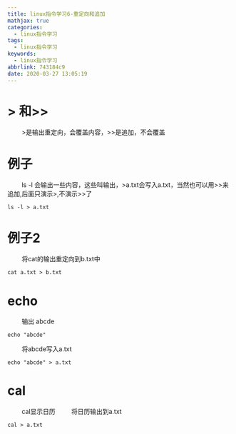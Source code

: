 ```yaml
---
title: linux指令学习6-重定向和追加
mathjax: true
categories:
  - linux指令学习
tags:
  - linux指令学习
keywords:
  - linux指令学习
abbrlink: 743184c9
date: 2020-03-27 13:05:19
---
```


# &gt; 和&gt;&gt;
&emsp;&emsp; &gt;是输出重定向，会覆盖内容，&gt;&gt;是追加，不会覆盖

# 例子
&emsp;&emsp; ls -l 会输出一些内容，这些叫输出，&gt;a.txt会写入a.txt，当然也可以用&gt;&gt;来追加,后面只演示&gt;,不演示&gt;&gt;了
```
ls -l > a.txt
```
<!---more-->

# 例子2
&emsp;&emsp; 将cat的输出重定向到b.txt中
```
cat a.txt > b.txt
```

# echo
&emsp;&emsp; 输出 abcde
```
echo "abcde"
```
&emsp;&emsp; 将abcde写入a.txt
```
echo "abcde" > a.txt
```

# cal
&emsp;&emsp; cal显示日历
&emsp;&emsp; 将日历输出到a.txt
```
cal > a.txt 
```

